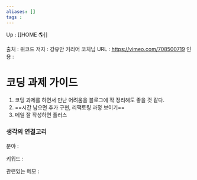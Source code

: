 ```yaml
---
aliases: []
tags : 
---
```

Up : [[HOME 🌎]]

출처 : 위코드 
저자 : 강유안 커리어 코치님
URL : https://vimeo.com/708500719
인용 : 

# 코딩 과제 가이드 
1. 코딩 과제를 하면서 만난 어려움을 블로그에 작 정리해도 좋을 것 같다. 
2. ==시간 남으면 추가 구현, 리팩토링 과정 보이기== 
3. 메일 잘 작성하면 플러스


### 생각의 연결고리
분야 :

키워드 :

관련있는 메모 :
